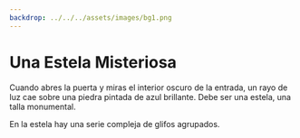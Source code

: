 ```yaml
---
backdrop: ../../../assets/images/bg1.png
---
```


# Una Estela Misteriosa

Cuando abres la puerta y miras el interior oscuro de la entrada, un rayo de luz cae sobre una piedra pintada de azul brillante. Debe ser una estela, una talla monumental.

En la estela hay una serie compleja de glifos agrupados.

<Item id="8" />

<Page url="challenge1" instructions="Consulta su guía, pero no es de ninguna ayuda aquí." action="Mira más cerca" condition="8" />
